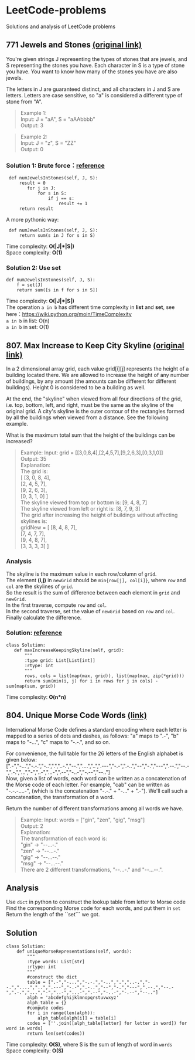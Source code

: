 # LeetCode-problems
Solutions and analysis of LeetCode problems  
## 771 Jewels and Stones [(original link)](https://leetcode.com/problems/jewels-and-stones/description/)
You're given strings J representing the types of stones that are jewels, and S representing the stones you have.  Each character in S is a type of stone you have.  You want to know how many of the stones you have are also jewels.

The letters in J are guaranteed distinct, and all characters in J and S are letters. Letters are case sensitive, so "a" is considered a different type of stone from "A".

>Example 1:  
>Input: J = "aA", S = "aAAbbbb"  
>Output: 3

>Example 2:  
>Input: J = "z", S = "ZZ"  
>Output: 0
###  Solution 1: Brute force：[reference](https://leetcode.com/problems/jewels-and-stones/discuss/140933/Python-O(M+N)-Hash-)
```
 def numJewelsInStones(self, J, S):   
     result = 0     
        for j in J:     
            for s in S:     
                if j == s:     
                    result += 1     
     return result  
```
A more pythonic way:
```
 def numJewelsInStones(self, J, S):       
     return sum(s in J for s in S)
```
Time complexity: **O(|J|\*|S|)**  
Space complexity: **O(1)**  
  
 ### Solution 2: Use **set**
 ```
 def numJewelsInStones(self, J, S):   
     f = set(J)     
     return sum([s in f for s in S])    
```
Time complexity: **O(|J|\*|S|)**  
The operation ```a in b``` has different time complexity in **list** and **set**, see here：https://wiki.python.org/moin/TimeComplexity  
```a in b``` in list: O(n)  
```a in b``` in set: O(1)  
  
   
 ## 807. Max Increase to Keep City Skyline [(original link)](https://leetcode.com/problems/max-increase-to-keep-city-skyline/description/)  
 In a 2 dimensional array grid, each value grid[i][j] represents the height of a building located there. We are allowed to increase the height of any number of buildings, by any amount (the amounts can be different for different buildings). Height 0 is considered to be a building as well. 

At the end, the "skyline" when viewed from all four directions of the grid, i.e. top, bottom, left, and right, must be the same as the skyline of the original grid. A city's skyline is the outer contour of the rectangles formed by all the buildings when viewed from a distance. See the following example.

What is the maximum total sum that the height of the buildings can be increased?

>Example:
Input: grid = [[3,0,8,4],[2,4,5,7],[9,2,6,3],[0,3,1,0]]  
Output: 35  
Explanation:   
The grid is:  
[ [3, 0, 8, 4],   
  [2, 4, 5, 7],  
  [9, 2, 6, 3],  
  [0, 3, 1, 0] ]  
The skyline viewed from top or bottom is: [9, 4, 8, 7]  
The skyline viewed from left or right is: [8, 7, 9, 3]  
The grid after increasing the height of buildings without affecting skylines is:  
gridNew = [ [8, 4, 8, 7],  
            [7, 4, 7, 7],  
            [9, 4, 8, 7],  
            [3, 3, 3, 3] ]  

    
 ### Analysis  
 The skyline is the maximum value in each row/column of ```grid```.  
 The element **(i,j)** in ```newGrid``` should be ```min{row[j], col[i]}```, where ```row``` and ```col``` are the skylines of ```grid```.  
 So the result is the sum of difference between each element in ```grid``` and ```newGrid```.  
 In the first traverse, compute ```row``` and ```col```.  
 In the second traverse, set the value of ```newGrid``` based on ```row``` and ```col```.  
 Finally calculate the difference.  
 ### Solution: [reference](https://leetcode.com/problems/max-increase-to-keep-city-skyline/discuss/120681/Easy-and-Concise-Solution-C++JavaPython)
 ```
 class Solution:
    def maxIncreaseKeepingSkyline(self, grid):
        """
        :type grid: List[List[int]]
        :rtype: int
        """
        rows, cols = list(map(max, grid)), list(map(max, zip(*grid)))
        return sum(min(i, j) for i in rows for j in cols) - sum(map(sum, grid))
 ```  
 Time complexity: **O(n\*n)**
   
## 804. Unique Morse Code Words [(link)](https://leetcode.com/problems/unique-morse-code-words/description/)  
International Morse Code defines a standard encoding where each letter is mapped to a series of dots and dashes, as follows: "a" maps to ".-", "b" maps to "-...", "c" maps to "-.-.", and so on.

For convenience, the full table for the 26 letters of the English alphabet is given below:  
[".-","-...","-.-.","-..",".","..-.","--.","....","..",".---","-.-",".-..","--","-.","---",".--.","--.-",".-.","...","-","..-","...-",".--","-..-","-.--","--.."]  
Now, given a list of words, each word can be written as a concatenation of the Morse code of each letter. For example, "cab" can be written as "-.-.-....-", (which is the concatenation "-.-." + "-..." + ".-"). We'll call such a concatenation, the transformation of a word.

Return the number of different transformations among all words we have.

>Example:
Input: words = ["gin", "zen", "gig", "msg"]  
Output: 2  
Explanation:   
The transformation of each word is:  
"gin" -> "--...-."  
"zen" -> "--...-."  
"gig" -> "--...--."  
"msg" -> "--...--."  
There are 2 different transformations, "--...-." and "--...--.".
  
## Analysis
Use ```dict``` in python to construct the lookup table from letter to Morse code  
Find the corresponding Morse code for each words, and put them in ```set```  
Return the length of the ``set``` we got.  
## Solution
```
class Solution:
    def uniqueMorseRepresentations(self, words):
        """
        :type words: List[str]
        :rtype: int
        """
        #construct the dict 
        table = [".-","-...","-.-.","-..",".","..-.","--.","....","..",".---","-.-",".-..","--","-.","---",".--.","--.-",".-.","...","-","..-","...-",".--","-..-","-.--","--.."]
        alph = 'abcdefghijklmnopqrstuvwxyz'
        alph_table = {}
        #compute codes
        for i in range(len(alph)):
            alph_table[alph[i]] = table[i]
        codes = [''.join([alph_table[letter] for letter in word]) for word in words]
        return len(set(codes))
```
Time complexity: **O(S)**, where S is the sum of length of word in ```words```  
Space complexity: **O(S)**
